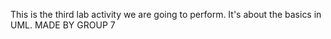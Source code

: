 This is the third lab activity we are going to perform. It's about the basics in UML. MADE BY GROUP 7
